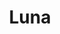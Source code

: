 ---
title: "Luna"
url: /ciudad-autonoma-de-buenos-aires/luna-avenida-directorio/
shop: Supermarkt
---